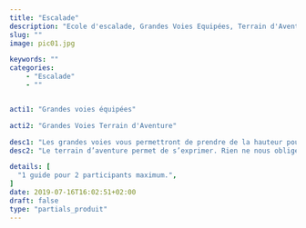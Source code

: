 ```yaml
---
title: "Escalade"
description: "Ecole d'escalade, Grandes Voies Equipées, Terrain d'Aventure"
slug: ""
image: pic01.jpg

keywords: ""
categories:
    - "Escalade"
    - ""


acti1: "Grandes voies équipées"

acti2: "Grandes Voies Terrain d'Aventure"

desc1: "Les grandes voies vous permettront de prendre de la hauteur pour profiter pleinement d’un paysage grandiose. Elles peuvent être en calcaire comme en granite, en fissures ou en dalle."
desc2: "Le terrain d’aventure permet de s’exprimer. Rien ne nous oblige à suivre une ligne (sauf certaines fissures), c’est l’escalade la plus naturelle qu’il soit."

details: [
  "1 guide pour 2 participants maximum.",
]
date: 2019-07-16T16:02:51+02:00
draft: false
type: "partials_produit"
---
```

